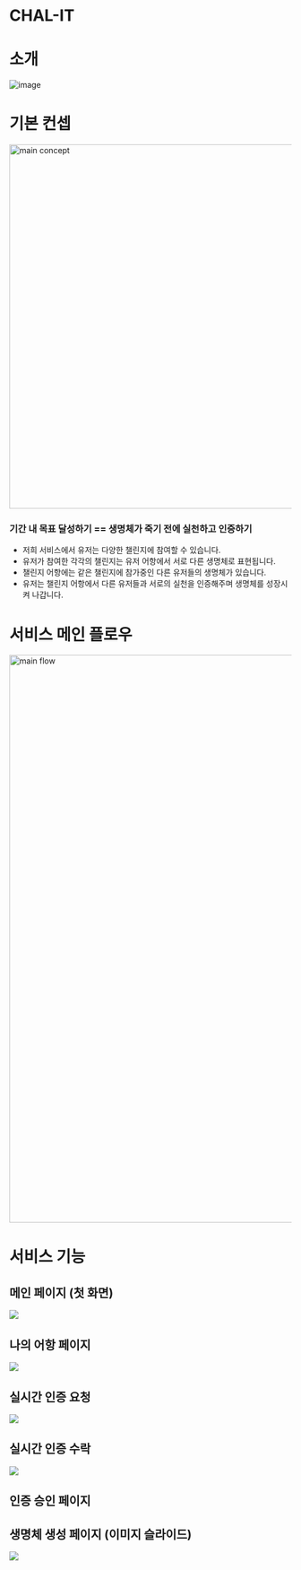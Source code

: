 # CHAL-IT

# 소개

![image](https://user-images.githubusercontent.com/88331311/146481532-054cafbb-6062-4b3a-93ae-bbf472865f22.png)

# 기본 컨셉
<img width="650" alt="main concept" src="https://user-images.githubusercontent.com/26080718/146486620-d1dcf8b4-29a0-4088-888f-c52893e21217.png">

### **기간 내 목표 달성하기 == 생명체가 죽기 전에 실천하고 인증하기**
  - 저희 서비스에서 유저는 다양한 챌린지에 참여할 수 있습니다.
  - 유저가 참여한 각각의 챌린지는 유저 어항에서 서로 다른 생명체로 표현됩니다.
  - 챌린지 어항에는 같은 챌린지에 참가중인 다른 유저들의 생명체가 있습니다.
  - 유저는 챌린지 어항에서 다른 유저들과 서로의 실천을 인증해주며 생명체를 성장시켜 나갑니다.


# 서비스 메인 플로우
<img width="1013" alt="main flow" src="https://user-images.githubusercontent.com/26080718/146486441-e8487056-11ed-433e-9bd0-d8841cda5453.png">


# 서비스 기능

## 메인 페이지 (첫 화면)
<img src="https://user-images.githubusercontent.com/79436533/146490024-f1d6a72e-3d8a-4ef3-a4ff-0ed320fcb94c.gif">

## 나의 어항 페이지
<img src="https://user-images.githubusercontent.com/79436533/146490067-8ae5c26f-5e68-4a7a-8fba-76001b10f6c0.gif">


## 실시간 인증 요청
<img src="https://user-images.githubusercontent.com/88356035/146489342-a0e75e75-cac5-4bba-a30f-8bdd1b3142bd.gif">

## 실시간 인증 수락
<img src="https://user-images.githubusercontent.com/88356035/146489349-9fd82f00-9b70-4485-993c-3c2ee02f4b0d.gif">

## 인증 승인 페이지

## 생명체 생성 페이지 (이미지 슬라이드)

<img src="https://user-images.githubusercontent.com/88331311/146487746-9ed1874f-25c2-4f82-90f7-e0c4618f3306.gif">
